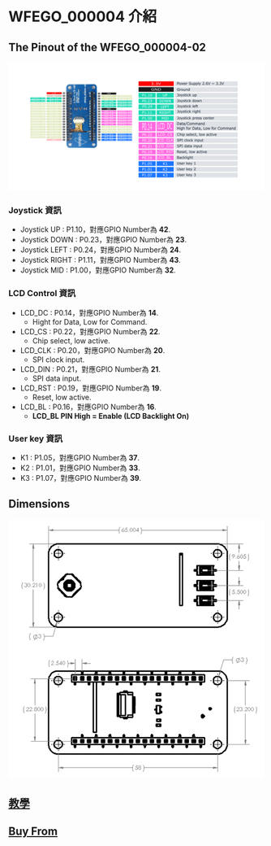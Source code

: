 # WFEGO_000004 介紹

## The Pinout of the WFEGO_000004-02

![pinout](./Board/WFEGO_000004_600DPI.png)

### Joystick 資訊
* Joystick UP : P1.10，對應GPIO Number為 **42**.
* Joystick DOWN : P0.23，對應GPIO Number為 **23**.
* Joystick LEFT : P0.24，對應GPIO Number為 **24**.
* Joystick RIGHT : P1.11，對應GPIO Number為 **43**.
* Joystick MID : P1.00，對應GPIO Number為 **32**.


### LCD Control 資訊
* LCD_DC : P0.14，對應GPIO Number為 **14**.
  * Hight for Data, Low for Command.
* LCD_CS : P0.22，對應GPIO Number為 **22**.
  * Chip select, low active.
* LCD_CLK : P0.20，對應GPIO Number為 **20**.
  * SPI clock input.
* LCD_DIN : P0.21，對應GPIO Number為 **21**.
  * SPI data input.
* LCD_RST : P0.19，對應GPIO Number為 **19**.
  * Reset, low active.
* LCD_BL : P0.16，對應GPIO Number為 **16**.
  * **LCD_BL PIN High = Enable (LCD Backlight On)**

### User key 資訊
* K1 : P1.05，對應GPIO Number為 **37**.
* K2 : P1.01，對應GPIO Number為 **33**.
* K3 : P1.07，對應GPIO Number為 **39**.

## Dimensions
![pinout](./Board/Dimensions.png)

## [教學](./Tutorial/Tutorial.md)

## [Buy From](https://shopee.tw/ST7789-1.3%E5%90%8B-240-x-240-%E8%BF%B7%E4%BD%A065K%E5%85%A8%E5%BD%A9-IPS%E6%B6%B2%E6%99%B6%E8%9E%A2%E5%B9%95-SPI%E9%80%9A%E8%A8%8A-LCD%E9%A1%AF%E7%A4%BA%E5%99%A8-i.26640381.28901773952?xptdk=ba4e6fc9-07b9-4d0c-a5a3-281ecef229f6)
